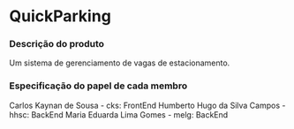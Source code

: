 # QuickParking

### Descrição do produto
Um sistema de gerenciamento de vagas de estacionamento.

### Especificação do papel de cada membro
Carlos Kaynan de Sousa - cks: FrontEnd
Humberto Hugo da Silva Campos - hhsc: BackEnd
Maria Eduarda Lima Gomes - melg: BackEnd
